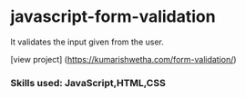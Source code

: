 # javascript-form-validation
It validates the input given from the user.


[view project] (https://kumarishwetha.com/form-validation/)


### Skills used: JavaScript,HTML,CSS
